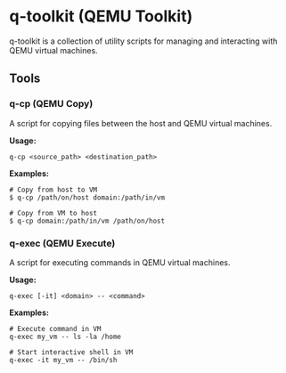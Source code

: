 # q-toolkit (QEMU Toolkit)

q-toolkit is a collection of utility scripts for managing and interacting with QEMU virtual machines. 

## Tools

### q-cp (QEMU Copy)

A script for copying files between the host and QEMU virtual machines.

**Usage:**
```
q-cp <source_path> <destination_path>
```

**Examples:**

```
# Copy from host to VM
$ q-cp /path/on/host domain:/path/in/vm

# Copy from VM to host
$ q-cp domain:/path/in/vm /path/on/host
```

### q-exec (QEMU Execute)

A script for executing commands in QEMU virtual machines.

**Usage:**
```
q-exec [-it] <domain> -- <command>
```

**Examples:**
```
# Execute command in VM
q-exec my_vm -- ls -la /home

# Start interactive shell in VM
q-exec -it my_vm -- /bin/sh
```
